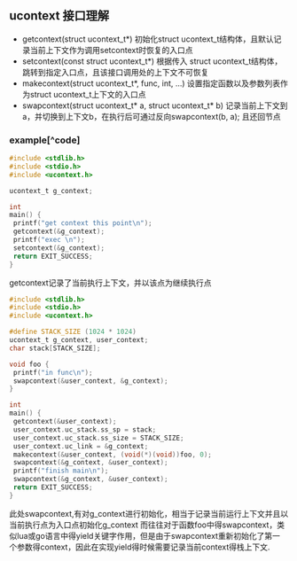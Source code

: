 ## ucontext 接口理解 ##
 - getcontext(struct ucontext_t*)
 初始化struct ucontext_t结构体，且默认记录当前上下文作为调用setcontext时恢复的入口点
 - setcontext(const struct ucontext_t*)
 根据传入 struct ucontext_t结构体，跳转到指定入口点，且该接口调用处的上下文不可恢复
 - makecontext(struct ucontext_t*, func, int, ...)
 设置指定函数以及参数列表作为struct ucontext_t上下文的入口点
 - swapcontext(struct ucontext_t* a, struct ucontext_t* b)
 记录当前上下文到a，并切换到上下文b，在执行后可通过反向swapcontext(b, a); 且还回节点

### example[^code]
```c
#include <stdlib.h>
#include <stdio.h>
#include <ucontext.h>

ucontext_t g_context;

int
main() {
 printf("get context this point\n");
 getcontext(&g_context);
 printf("exec \n");
 setcontext(&g_context);
 return EXIT_SUCCESS;
}
```
getcontext记录了当前执行上下文，并以该点为继续执行点
```c
#include <stdlib.h>
#include <stdio.h>
#include <ucontext.h>

#define STACK_SIZE (1024 * 1024)
ucontext_t g_context, user_context;
char stack[STACK_SIZE];

void foo {
 printf("in func\n");
 swapcontext(&user_context, &g_context);
}

int
main() {
 getcontext(&user_context);
 user_context.uc_stack.ss_sp = stack;
 user_context.uc_stack.ss_size = STACK_SIZE;
 user_context.uc_link = &g_context;
 makecontext(&user_context, (void(*)(void))foo, 0);
 swapcontext(&g_context, &user_context);
 printf("finish main\n");
 swapcontext(&g_context, &user_context);
 return EXIT_SUCCESS;
}
```
此处swapcontext,有对g_context进行初始化，相当于记录当前运行上下文并且以当前执行点为入口点初始化g_context
而往往对于函数foo中得swapcontext，类似lua或go语言中得yield关键字作用，但是由于swapcontext重新初始化了第一
个参数得context，因此在实现yield得时候需要记录当前context得栈上下文.
